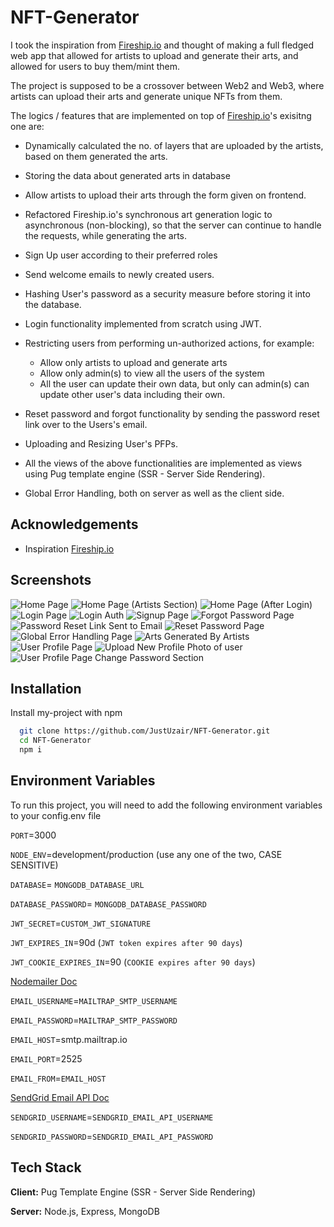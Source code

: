 # NFT-Generator

I took the inspiration from [Fireship.io](https://www.youtube.com/watch?v=meTpMP0J5E8) and thought of making a full fledged web app that allowed for artists to upload and generate their arts, and allowed for users to buy them/mint them.

The project is supposed to be a crossover between Web2 and Web3, where artists can upload their arts and generate unique
NFTs from them.

The logics / features that are implemented on top of [Fireship.io](https://www.youtube.com/watch?v=meTpMP0J5E8)'s exisitng one are:

- Dynamically calculated the no. of layers that are uploaded by the artists, based on them generated the arts.

- Storing the data about generated arts in database

- Allow artists to upload their arts through the form given on frontend.

- Refactored Fireship.io's synchronous art generation logic to asynchronous (non-blocking), so that the server can continue to handle the requests, while generating the arts.

- Sign Up user according to their preferred roles

- Send welcome emails to newly created users.

- Hashing User's password as a security measure before storing it into the database.

- Login functionality implemented from scratch using JWT.

- Restricting users from performing un-authorized actions, for example:

  - Allow only artists to upload and generate arts
  - Allow only admin(s) to view all the users of the system
  - All the user can update their own data, but only can admin(s) can update other user's data including their own.

- Reset password and forgot functionality by sending the password reset link over to the Users's email.

- Uploading and Resizing User's PFPs.

- All the views of the above functionalities are implemented as views using Pug template engine (SSR - Server Side Rendering).

- Global Error Handling, both on server as well as the client side.

## Acknowledgements

- Inspiration [Fireship.io](https://www.youtube.com/watch?v=meTpMP0J5E8)

## Screenshots

![Home Page](/Screenshots/1.jpg?raw=true)
![Home Page (Artists Section)](/Screenshots/2.jpg?raw=true)
![Home Page (After Login)](/Screenshots/3.jpg?raw=true)
![Login Page](/Screenshots/4.jpg?raw=true)
![Login Auth](/Screenshots/5.jpg?raw=true)
![Signup Page](/Screenshots/6.jpg?raw=true)
![Forgot Password Page](/Screenshots/7.jpg?raw=true)
![Password Reset Link Sent to Email](/Screenshots/8.jpg?raw=true)
![Reset Password Page](/Screenshots/9.jpg?raw=true)
![Global Error Handling Page](/Screenshots/10.jpg?raw=true)
![Arts Generated By Artists](/Screenshots/11.jpg?raw=true)
![User Profile Page](/Screenshots/12.jpg?raw=true)
![Upload New Profile Photo of user](/Screenshots/13.jpg?raw=true)
![User Profile Page Change Password Section](/Screenshots/14.jpg?raw=true)

## Installation

Install my-project with npm

```bash
  git clone https://github.com/JustUzair/NFT-Generator.git
  cd NFT-Generator
  npm i
```

## Environment Variables

To run this project, you will need to add the following environment variables to your config.env file

`PORT`=3000

`NODE_ENV`=development/production (use any one of the two, CASE SENSITIVE)

`DATABASE`= `MONGODB_DATABASE_URL`

`DATABASE_PASSWORD`= `MONGODB_DATABASE_PASSWORD`

`JWT_SECRET`=`CUSTOM_JWT_SIGNATURE`

`JWT_EXPIRES_IN`=90d (`JWT token expires after 90 days`)

`JWT_COOKIE_EXPIRES_IN`=90 (`COOKIE expires after 90 days`)

[Nodemailer Doc](https://nodemailer.com/smtp/#authentication)

`EMAIL_USERNAME`=`MAILTRAP_SMTP_USERNAME`

`EMAIL_PASSWORD`=`MAILTRAP_SMTP_PASSWORD`

`EMAIL_HOST`=smtp.mailtrap.io

`EMAIL_PORT`=2525

`EMAIL_FROM`=`EMAIL_HOST`

[SendGrid Email API Doc](https://app.sendgrid.com/guide/integrate/langs/smtp)

`SENDGRID_USERNAME`=`SENDGRID_EMAIL_API_USERNAME`

`SENDGRID_PASSWORD`=`SENDGRID_EMAIL_API_PASSWORD`

## Tech Stack

**Client:** Pug Template Engine (SSR - Server Side Rendering)

**Server:** Node.js, Express, MongoDB
